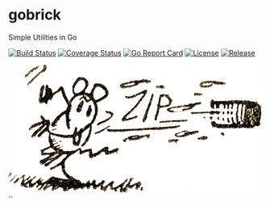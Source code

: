 # gobrick

Simple Utilities in Go

[![Build Status](https://api.travis-ci.com/electronicpanopticon/gobrick.svg?branch=master)](https://travis-ci.com/electronicpanopticon/gobrick)
[![Coverage Status](https://coveralls.io/repos/github/electronicpanopticon/gobrick/badge.svg?branch=master)](https://coveralls.io/github/electronicpanopticon/gobrick?branch=master)
[![Go Report Card](https://goreportcard.com/badge/github.com/electronicpanopticon/gobrick)](https://goreportcard.com/report/github.com/electronicpanopticon/gobrick)
[![License](https://img.shields.io/github/license/electronicpanopticon/gobrick)](https://github.com/electronicpanopticon/gobrick/blob/master/LICENSE)
[![Release](https://img.shields.io/github/v/release/electronicpanopticon/gobrick.svg?style=flat-square)](https://github.com/electronicpanopticon/gobrick/releases)


![Pow](assets/IgnatzMouseBrick.gif "Pow!")
``